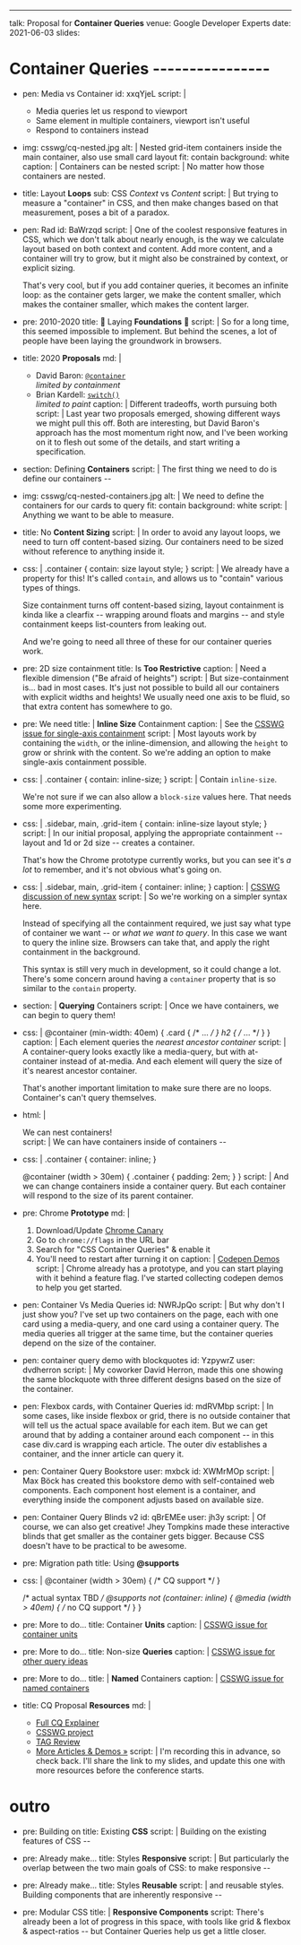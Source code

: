 ---
talk: Proposal for **Container Queries**
venue: Google Developer Experts
date: 2021-06-03
slides:

# Container Queries ----------------

- pen: Media vs Container
  id: xxqYjeL
  script: |
    - Media queries let us respond to viewport
    - Same element in multiple containers,
      viewport isn't useful
    - Respond to containers instead

- img: csswg/cq-nested.jpg
  alt: |
    Nested grid-item containers
    inside the main container,
    also use small card layout
  fit: contain
  background: white
  caption: |
    Containers can be nested
  script: |
    No matter how those containers are nested.

- title: Layout **Loops**
  sub: CSS _Context_ vs _Content_
  script: |
    But trying to measure a "container" in CSS,
    and then make changes based on that measurement,
    poses a bit of a paradox.

- pen: Rad
  id: BaWrzqd
  script: |
    One of the coolest responsive features in CSS,
    which we don't talk about nearly enough,
    is the way we calculate layout
    based on both context and content.
    Add more content,
    and a container will try to grow,
    but it might also be constrained by context,
    or explicit sizing.

    That's very cool,
    but if you add container queries,
    it becomes an infinite loop:
    as the container gets larger, we make the content smaller,
    which makes the container smaller,
    which makes the content larger.

- pre: 2010-2020
  title: 🚧 Laying **Foundations** 🚧
  script: |
    So for a long time,
    this seemed impossible to implement.
    But behind the scenes,
    a lot of people
    have been laying the groundwork in browsers.

- title: 2020 **Proposals**
  md: |
    - David Baron:
      [`@container`](https://github.com/dbaron/container-queries-implementability) \
      _limited by containment_
    - Brian Kardell:
      [`switch()`](https://bkardell.com/blog/AllThemSwitches.html) \
      _limited to paint_
  caption: |
    Different tradeoffs, worth pursuing both
  script: |
    Last year two proposals emerged,
    showing different ways we might pull this off.
    Both are interesting,
    but David Baron's approach has the most momentum right now,
    and I've been working on it
    to flesh out some of the details,
    and start writing a specification.

- section: Defining **Containers**
  script: |
    The first thing we need to do
    is define our containers --

- img: csswg/cq-nested-containers.jpg
  alt: |
    We need to define the containers
    for our cards to query
  fit: contain
  background: white
  script: |
    Anything we want to be able to measure.

- title: No **Content Sizing**
  script: |
    In order to avoid any layout loops,
    we need to turn off content-based sizing.
    Our containers need to be sized
    without reference to anything inside it.

- css: |
    .container {
      contain: size layout style;
    }
  script: |
    We already have a property for this!
    It's called `contain`,
    and allows us to "contain" various types of things.

    Size containment turns off content-based sizing,
    layout containment is kinda like a clearfix --
    wrapping around floats and margins --
    and style containment keeps list-counters
    from leaking out.

    And we're going to need all three of these
    for our container queries work.

- pre: 2D size containment
  title: Is **Too Restrictive**
  caption: |
    Need a flexible dimension ("Be afraid of heights")
  script: |
    But size-containment is…
    bad in most cases.
    It's just not possible to build all our containers
    with explicit widths and heights!
    We usually need one axis to be fluid,
    so that extra content has somewhere to go.

- pre: We need
  title: |
    **Inline Size** Containment
  caption: |
    See the
    [CSSWG issue for single-axis containment](https://github.com/w3c/csswg-drafts/issues/1031)
  script: |
    Most layouts work by containing the `width`,
    or the inline-dimension,
    and allowing the `height` to grow or shrink
    with the content.
    So we're adding an option to make
    single-axis containment possible.

- css: |
    .container {
      contain: inline-size;
    }
  script: |
    Contain `inline-size`.

    We're not sure if we can also allow
    a `block-size` values here.
    That needs some more experimenting.

- css: |
    .sidebar, main, .grid-item {
      contain: inline-size layout style;
    }
  script: |
    In our initial proposal,
    applying the appropriate containment --
    layout and 1d or 2d size --
    creates a container.

    That's how the Chrome prototype currently works,
    but you can see it's _a lot_ to remember,
    and it's not obvious what's going on.

- css: |
    .sidebar, main, .grid-item {
      container: inline;
    }
  caption: |
    [CSSWG discussion of new syntax](https://github.com/w3c/csswg-drafts/issues/6174)
  script: |
    So we're working on a simpler syntax here.

    Instead of specifying all the containment required,
    we just say what type of container we want --
    or _what we want to query_.
    In this case we want to query the inline size.
    Browsers can take that,
    and apply the right containment
    in the background.

    This syntax is still very much in development,
    so it could change a lot.
    There's some concern around having
    a `container` property
    that is so similar to the `contain` property.

- section: |
    **Querying** Containers
  script: |
    Once we have containers,
    we can begin to query them!

- css: |
    @container (min-width: 40em) {
      .card { /* ... */ }
      h2 { /* ... */ }
    }
  caption: |
    Each element queries the
    _nearest ancestor container_
  script: |
    A container-query
    looks exactly like a media-query,
    but with at-container instead of at-media.
    And each element will query
    the size of it's nearest ancestor container.

    That's another important limitation
    to make sure there are no loops.
    Container's can't query themselves.

- html: |
    <div class="container">
      <div class="container">
        <div class="container">
          We can nest containers!
        </div>
      </div>
    </div>
  script: |
    We can have containers inside of containers --

- css: |
    .container { container: inline; }

    @container (width > 30em) {
      .container { padding: 2em; }
    }
  script: |
    And we can change containers
    inside a container query.
    But each container will respond
    to the size of its parent container.

- pre:
    Chrome **Prototype**
  md: |
    1. Download/Update [Chrome Canary](https://www.google.com/chrome/canary/)
    2. Go to `chrome://flags` in the URL bar
    3. Search for "CSS Container Queries" & enable it
    4. You'll need to restart after turning it on
  caption: |
    [Codepen Demos](https://codepen.io/collection/XQrgJo)
  script: |
    Chrome already has a prototype,
    and you can start playing with it
    behind a feature flag.
    I've started collecting codepen demos
    to help you get started.

- pen: Container Vs Media Queries
  id: NWRJpQo
  script: |
    But why don't I just show you?
    I've set up two containers on the page,
    each with one card using a media-query,
    and one card using a container query.
    The media queries all trigger at the same time,
    but the container queries
    depend on the size of the container.

- pen: container query demo with blockquotes
  id: YzpywrZ
  user: dvdherron
  script: |
    My coworker David Herron,
    made this one showing
    the same blockquote
    with three different designs
    based on the size of the container.

- pen: Flexbox cards, with Container Queries
  id: mdRVMbp
  script: |
    In some cases,
    like inside flexbox or grid,
    there is no outside container
    that will tell us the actual space available
    for each item.
    But we can get around that by adding a container
    around each component --
    in this case div.card is wrapping each article.
    The outer div establishes a container,
    and the inner article can query it.

- pen: Container Query Bookstore
  user: mxbck
  id: XWMrMOp
  script: |
    Max Böck has created this bookstore demo
    with self-contained web components.
    Each component host element is a container,
    and everything inside the component
    adjusts based on available size.

- pen: Container Query Blinds v2
  id: qBrEMEe
  user: jh3y
  script: |
    Of course, we can also get creative!
    Jhey Tompkins made these interactive blinds
    that get smaller as the container gets bigger.
    Because CSS doesn't have to be practical
    to be awesome.

- pre: Migration path
  title: Using **@supports**

- css: |
    @container (width > 30em) { /* CQ support */ }

    /* actual syntax TBD */
    @supports not (container: inline) {
      @media (width > 40em) { /* no CQ support */ }
    }

- pre: More to do...
  title: Container **Units**
  caption: |
    [CSSWG issue for container units](https://github.com/w3c/csswg-drafts/issues/5888)

- pre: More to do...
  title: Non-size **Queries**
  caption: |
    [CSSWG issue for other query ideas](https://github.com/w3c/csswg-drafts/issues/5989)

- pre: More to do...
  title: |
    **Named** Containers
  caption: |
    [CSSWG issue for named containers](https://github.com/w3c/csswg-drafts/issues/6176)

- title: CQ Proposal **Resources**
  md: |
    - [Full CQ Explainer](https://github.com/oddbird/css-sandbox/blob/main/src/rwd/query/explainer.md)
    - [CSSWG project](https://github.com/w3c/csswg-drafts/projects/18)
    - [TAG Review](https://github.com/w3ctag/design-reviews/issues/592)
    - [More Articles & Demos »](/css-next/cq-resources/)
  script: |
    I'm recording this in advance,
    so check back.
    I'll share the link to my slides,
    and update this one with more resources
    before the conference starts.

# outro

- pre: Building on
  title: Existing **CSS**
  script: |
    Building on the existing features of CSS --

- pre: Already make...
  title: Styles **Responsive**
  script: |
    But particularly the overlap
    between the two main goals of CSS:
    to make responsive --
- pre: Already make...
  title: Styles **Reusable**
  script: |
    and reusable styles.
    Building components that are inherently responsive --

- pre: Modular CSS
  title: |
    **Responsive Components**
  script:
    There's already been
    a lot of progress in this space,
    with tools like grid & flexbox & aspect-ratios --
    but Container Queries help us get a little closer.
